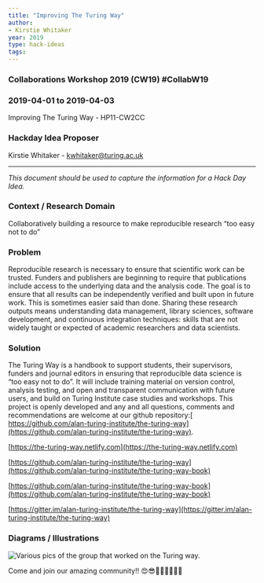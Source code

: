 ```yaml
---
title: "Improving The Turing Way"
author:
- Kirstie Whitaker
year: 2019
type: hack-ideas
tags:
---
```

### Collaborations Workshop 2019 (CW19) #CollabW19 

### 2019-04-01 to 2019-04-03

Improving The Turing Way - HP11-CW2CC


### **Hackday Idea Proposer**

Kirstie Whitaker - kwhitaker@turing.ac.uk



---


_This document should be used to capture the information for a Hack Day Idea._


### **Context / Research Domain**

Collaboratively building a resource to make reproducible research “too easy not to do”


### **Problem**

Reproducible research is necessary to ensure that scientific work can be trusted. Funders and publishers are beginning to require that publications include access to the underlying data and the analysis code. The goal is to ensure that all results can be independently verified and built upon in future work. This is sometimes easier said than done. Sharing these research outputs means understanding data management, library sciences, software development, and continuous integration techniques: skills that are not widely taught or expected of academic researchers and data scientists.


### **Solution**

The Turing Way is a handbook to support students, their supervisors, funders and journal editors in ensuring that reproducible data science is “too easy not to do”. It will include training material on version control, analysis testing, and open and transparent communication with future users, and build on Turing Institute case studies and workshops. This project is openly developed and any and all questions, comments and recommendations are welcome at our github repository:[ https://github.com/alan-turing-institute/the-turing-way](https://github.com/alan-turing-institute/the-turing-way).

[https://the-turing-way.netlify.com](https://the-turing-way.netlify.com)

[https://github.com/alan-turing-institute/the-turing-way](https://github.com/alan-turing-institute/the-turing-way-book)

[https://github.com/alan-turing-institute/the-turing-way-book](https://github.com/alan-turing-institute/the-turing-way-book)

[https://gitter.im/alan-turing-institute/the-turing-way](https://gitter.im/alan-turing-institute/the-turing-way)


### **Diagrams / Illustrations**


![Various pics of the group that worked on the Turing way.](../images/cw19-turing-group.jpg)


Come and join our amazing community!! 😍😎🙌👾🌟✨🌈💐

